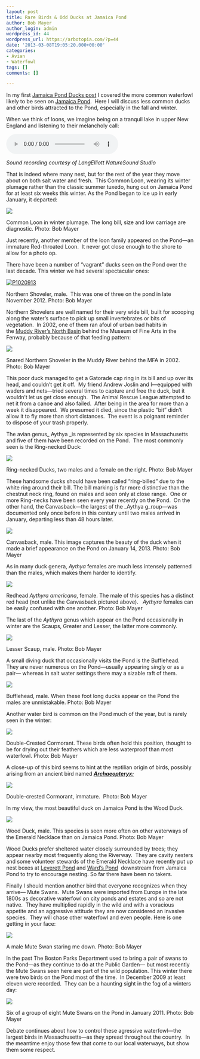 ```yaml
---
layout: post
title: Rare Birds & Odd Ducks at Jamaica Pond
author: Bob Mayer
author_login: admin
wordpress_id: 44
wordpress_url: https://arbotopia.com/?p=44
date: '2013-03-08T19:05:20.000+00:00'
categories:
- Avian
- Waterfowl
tags: []
comments: []

---
```

In my first [Jamaica Pond Ducks post](/2013/01/25/jamaica-pond-ducks.html) I covered the more common waterfowl likely to be seen on [Jamaica Pond](https://www.google.com/maps/ms?msa=0&msid=217541233018515973334.0004d3f5dfbfb11f8bc5f&ie=UTF8&ll=42.309117,-71.112356&spn=0.056111,0.080166&t=m&z=14&vpsrc=6&iwloc=0004d3f5e8b64e73efc5f).  Here I will discuss less common ducks and other birds attracted to the Pond, especially in the fall and winter.

When we think of loons, we imagine being on a tranquil lake in upper New England and listening to their melancholy call:

<audio controls src="/media/2013/03/loon-common-pair-tremelo.mp3"></audio>

_Sound recording courtesy of LangElliott NatureSound Studio_

That is indeed where many nest, but for the rest of the year they move about on both salt water and fresh.  This Common Loon, wearing its winter plumage rather than the classic summer tuxedo, hung out on Jamaica Pond for at least six weeks this winter. As the Pond began to ice up in early January, it departed:

![](/images/P1030094.jpg)

Common Loon in winter plumage. The long bill, size and low carriage are diagnostic.
Photo: Bob Mayer

Just recently, another member of the loon family appeared on the Pond—an immature Red-throated Loon.  It never got close enough to the shore to allow for a photo op.

There have been a number of “vagrant” ducks seen on the Pond over the last decade. This winter we had several spectacular ones:

[![P1020913](/images/2013/01/P1020913.jpg)](http://www.arbotopia.com/rare-birds-odd-ducks-at-jamaica-pond/p1020913/)

Northern Shoveler, male.  This was one of three on the pond in late November 2012.
Photo: Bob Mayer

Northern Shovelers are well named for their very wide bill, built for scooping along the water’s surface to pick up small invertebrates or bits of vegetation.  In 2002, one of them ran afoul of urban bad habits in the [Muddy River’s North Basin](https://www.google.com/maps/ms?msa=0&msid=217541233018515973334.0004d3f5dfbfb11f8bc5f&ie=UTF8&ll=42.340854,-71.095555&spn=0.007042,0.010021&t=m&z=17&vpsrc=6&iwloc=0004d6f87eeeb073c2c5c) behind the Museum of Fine Arts in the Fenway, probably because of that feeding pattern:

![](/images/snared-shoveler-2.jpg)

Snared Northern Shoveler in the Muddy River behind the MFA in 2002.
Photo: Bob Mayer

This poor duck managed to get a Gatorade cap ring in its bill and up over its head, and couldn’t get it off.  My friend Andrew Joslin and I—equipped with waders and nets—tried several times to capture and free the duck, but it wouldn’t let us get close enough.  The Animal Rescue League attempted to net it from a canoe and also failed.  After being in the area for more than a week it disappeared.  We presumed it died, since the plastic “bit” didn’t allow it to fly more than short distances.  The event is a poignant reminder to dispose of your trash properly.

The avian genus_ Aythya _is represented by six species in Massachusetts and five of them have been recorded on the Pond.  The most commonly seen is the Ring-necked Duck:

![](/images//2018/11/Ring-necked-DuckJPG.jpg?fit=525%2C398&ssl=1)

Ring-necked Ducks, two males and a female on the right.
Photo: Bob Mayer

These handsome ducks should have been called “ring-billed” due to the white ring around their bill. The bill marking is far more distinctive than the chestnut neck ring, found on males and seen only at close range.  One or more Ring-necks have been seen every year recently on the Pond.  On the other hand, the Canvasback—the largest of the _Aythya g_roup—was documented only once before in this century until two males arrived in January, departing less than 48 hours later.

![](/images/P1030762.jpg)

Canvasback, male. This image captures the beauty of the duck when it made a brief appearance on the Pond on January 14, 2013.
Photo: Bob Mayer

As in many duck genera, _Aythya_ females are much less intensely patterned than the males, which makes them harder to identify.

![](/images/P1030833.jpg)

Redhead _Aythyra americana_, female. The male of this species has a distinct red head (not unlike the Canvasback pictured above).   _Aythyra_ females can be easily confused with one another.
Photo: Bob Mayer

The last of the _Aythyra_ genus which appear on the Pond occasionally in winter are the Scaups, Greater and Lesser, the latter more commonly.

![](/images/P1020942.jpg)

Lesser Scaup, male.
Photo: Bob Mayer

A small diving duck that occasionally visits the Pond is the Bufflehead.  They are never numerous on the Pond—usually appearing singly or as a pair— whereas in salt water settings there may a sizable raft of them.

![](/images//2018/11/P1010836.jpg?fit=525%2C347&ssl=1)

Bufflehead, male. When these foot long ducks appear on the Pond the males are unmistakable.
Photo: Bob Mayer

Another water bird is common on the Pond much of the year, but is rarely seen in the winter:

![](/images/P1260810.jpg)

Double-Crested Cormorant. These birds often hold this position, thought to be for drying out their feathers which are less waterproof than most waterfowl.
Photo: Bob Mayer

A close-up of this bird seems to hint at the reptilian origin of birds, possibly arising from an ancient bird named [**_Archaeopteryx:_**](http://en.wikipedia.org/wiki/Archaeopteryx)

![](https://i2.wp.com/arbotopia.com/wp-content/uploads/2018/11/P1030585.jpg?fit=525%2C434&ssl=1)

Double-crested Cormorant, immature. 
Photo: Bob Mayer

In my view, the most beautiful duck on Jamaica Pond is the Wood Duck.

![](/images/P1010016.jpg)

Wood Duck, male. This species is seen more often on other waterways of the Emerald Necklace than on Jamaica Pond.
Photo: Bob Mayer

Wood Ducks prefer sheltered water closely surrounded by trees; they appear nearby most frequently along the Riverway.  They are cavity nesters and some volunteer stewards of the Emerald Necklace have recently put up nest boxes at [Leverett Pond](https://www.google.com/maps/ms?msa=0&msid=217541233018515973334.0004d3f5dfbfb11f8bc5f&ie=UTF8&t=m&vpsrc=0&ll=42.331726,-71.110489&spn=0.006797,0.010021&z=17&iwloc=0004d6f8a02941187a98f) and [Ward’s Pond](https://www.google.com/maps/ms?msa=0&msid=217541233018515973334.0004d3f5dfbfb11f8bc5f&ie=UTF8&t=m&vpsrc=6&ll=42.325349,-71.120231&spn=0.013596,0.020041&z=16&iwloc=0004d6f8a46be4dcf4fb1)  downstream from Jamaica Pond to try to encourage nesting. So far there have been no takers.

Finally I should mention another bird that everyone recognizes when they arrive— Mute Swans.  Mute Swans were imported from Europe in the late 1800s as decorative waterfowl on city ponds and estates and so are not native.  They have multiplied rapidly in the wild and with a voracious appetite and an aggressive attitude they are now considered an invasive species.  They will chase other waterfowl and even people. Here is one getting in your face:

![](/images/P1010021.jpg)

A male Mute Swan staring me down.
Photo: Bob Mayer

In the past The Boston Parks Department used to bring a pair of swans to the Pond—as they continue to do at the Public Garden— but most recently the Mute Swans seen here are part of the wild population. This winter there were two birds on the Pond most of the time.  In December 2009 at least eleven were recorded.  They can be a haunting sight in the fog of a winters day:

![](/images/P1290387.jpg)

Six of a group of eight Mute Swans on the Pond in January 2011. Photo: Bob Mayer

Debate continues about how to control these agressive waterfowl—the largest birds in Massachusetts—as they spread throughout the country.  In the meantime enjoy those few that come to our local waterways, but show them some respect.